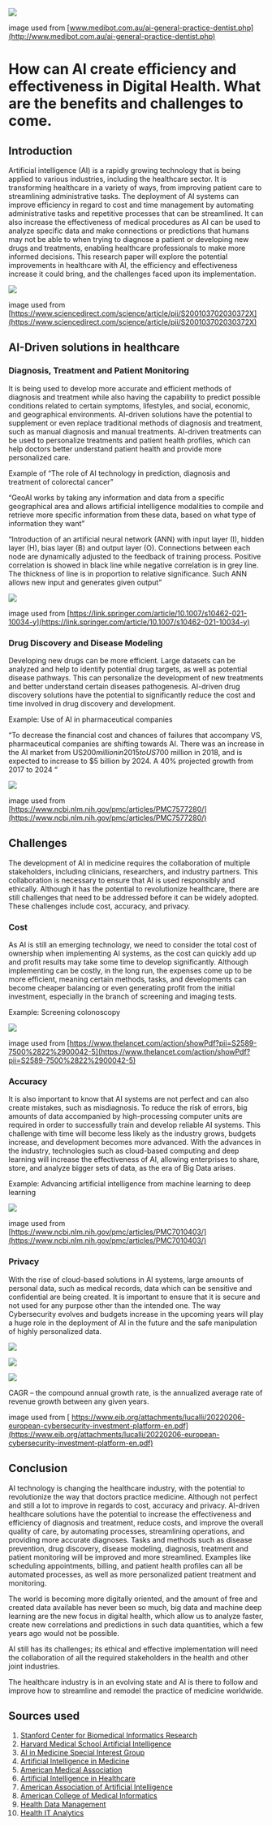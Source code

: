 ![](main_img.jpg)

 image used from [www.medibot.com.au/ai-general-practice-dentist.php](http://www.medibot.com.au/ai-general-practice-dentist.php)  
 
# How can AI create efficiency and effectiveness in Digital Health. What are the benefits and challenges to come.




##                            Introduction
                             

Artificial intelligence (AI) is a rapidly growing technology that is being applied to various industries, including the healthcare sector. It is transforming healthcare in a variety of ways, from improving patient care to streamlining administrative tasks. 
The deployment of AI systems can improve efficiency in regard to cost and time management by automating administrative tasks and repetitive processes that can be streamlined. It can also increase the effectiveness of medical procedures as AI can be used to analyze specific data and make connections or predictions that humans may not be able to when trying to diagnose a patient or developing new drugs and treatments, enabling healthcare professionals to make more informed decisions. 
This research paper will explore the potential improvements in healthcare with AI, the efficiency and effectiveness increase it could bring, and the challenges faced upon its implementation.


![](1_img.jpg)
   
 image used from [https://www.sciencedirect.com/science/article/pii/S200103702030372X](https://www.sciencedirect.com/science/article/pii/S200103702030372X) 
 
 
 
 
##                            AI-Driven solutions in healthcare


### Diagnosis, Treatment and Patient Monitoring 


It is being used to develop more accurate and efficient methods of diagnosis and treatment while also having the capability to predict possible conditions related to certain symptoms, lifestyles, and social, economic, and geographical environments. AI-driven solutions have the potential to supplement or even replace traditional methods of diagnosis and treatment, such as manual diagnosis and manual treatments. AI-driven treatments can be used to personalize treatments and patient health profiles, which can help doctors better understand patient health and provide more personalized care.

Example of “The role of AI technology in prediction, diagnosis and treatment of colorectal cancer”

“GeoAI works by taking any information and data from a specific geographical area and allows artificial intelligence modalities to compile and retrieve more specific information from these data, based on what type of information they want”

“Introduction of an artificial neural network (ANN) with input layer (I), hidden layer (H), bias layer (B) and output layer (O). Connections between each node are dynamically adjusted to the feedback of training process. Positive correlation is showed in black line while negative correlation is in grey line. The thickness of line is in proportion to relative significance. Such ANN allows new input and generates given output”


![](2_img.jpg)

 image used from [https://link.springer.com/article/10.1007/s10462-021-10034-y](https://link.springer.com/article/10.1007/s10462-021-10034-y) 




### Drug Discovery and Disease Modeling 


Developing new drugs can be more efficient. Large datasets can be analyzed and help to identify potential drug targets, as well as potential disease pathways. This can personalize the development of new treatments and better understand certain diseases pathogenesis. AI-driven drug discovery solutions have the potential to significantly reduce the cost and time involved in drug discovery and development. 

Example: Use of AI in pharmaceutical companies

“To decrease the financial cost and chances of failures that accompany VS, pharmaceutical companies are shifting towards AI. There was an increase in the AI market from US$200 million in 2015 to US$700 million in 2018, and is expected to increase to $5 billion by 2024. A 40% projected growth from 2017 to 2024 “


![](3_img.jpg)

 image used from [https://www.ncbi.nlm.nih.gov/pmc/articles/PMC7577280/](https://www.ncbi.nlm.nih.gov/pmc/articles/PMC7577280/) 




##                             Challenges
                           

The development of AI in medicine requires the collaboration of multiple stakeholders, including clinicians, researchers, and industry partners. This collaboration is necessary to ensure that AI is used responsibly and ethically.
Although it has the potential to revolutionize healthcare, there are still challenges that need to be addressed before it can be widely adopted. These challenges include cost, accuracy, and privacy.


### Cost


As AI is still an emerging technology, we need to consider the total cost of ownership when implementing AI systems, as the cost can quickly add up and profit results may take some time to develop significantly. 
Although implementing can be costly, in the long run, the expenses come up to be more efficient, meaning certain methods, tasks, and developments can become cheaper balancing or even generating profit from the initial investment, especially in the branch of screening and imaging tests.

Example: Screening colonoscopy


![](4_img.jpg)

 image used from [https://www.thelancet.com/action/showPdf?pii=S2589-7500%2822%2900042-5](https://www.thelancet.com/action/showPdf?pii=S2589-7500%2822%2900042-5) 




### Accuracy


It is also important to know that AI systems are not perfect and can also create mistakes, such as misdiagnosis. To reduce the risk of errors, big amounts of data accompanied by high-processing computer units are required in order to successfully train and develop reliable AI systems. 
This challenge with time will become less likely as the industry grows, budgets increase, and development becomes more advanced. With the advances in the industry, technologies such as cloud-based computing and deep learning will increase the effectiveness of AI, allowing enterprises to share, store, and analyze bigger sets of data, as the era of Big Data arises. 

Example: Advancing artificial intelligence from machine learning to deep learning


![](5_img.jpg)

 image used from [https://www.ncbi.nlm.nih.gov/pmc/articles/PMC7010403/](https://www.ncbi.nlm.nih.gov/pmc/articles/PMC7010403/) 




### Privacy


With the rise of cloud-based solutions in AI systems, large amounts of personal data, such as medical records, data which can be sensitive and confidential are being created. It is important to ensure that it is secure and not used for any purpose other than the intended one. The way Cybersecurity evolves and budgets increase in the upcoming years will play a huge role in the deployment of AI in the future and the safe manipulation of highly personalized data. 



![](6_img.jpg)



![](7_img.jpg)



![](8_img.jpg)

CAGR – the compound annual growth rate, is the annualized average rate of revenue growth between any given years.

image used from [ https://www.eib.org/attachments/lucalli/20220206-european-cybersecurity-investment-platform-en.pdf](https://www.eib.org/attachments/lucalli/20220206-european-cybersecurity-investment-platform-en.pdf)




##                             Conclusion 


AI technology is changing the healthcare industry, with the potential to revolutionize the way that doctors practice medicine. Although not perfect and still a lot to improve in regards to cost, accuracy and privacy.
AI-driven healthcare solutions have the potential to increase the effectiveness and efficiency of diagnosis and treatment, reduce costs, and improve the overall quality of care, by automating processes, streamlining operations, and providing more accurate diagnoses. 
Tasks and methods such as disease prevention, drug discovery, disease modeling, diagnosis, treatment and patient monitoring will be improved and more streamlined. Examples like scheduling appointments, billing, and patient health profiles can all be automated processes, as well as more personalized patient treatment and monitoring.

The world is becoming more digitally oriented, and the amount of free and created data available has never been so much, big data and machine deep learning are the new focus in digital health, which allow us to analyze faster, create new correlations and predictions in such data quantities, which a few years ago would not be possible. 

AI still has its challenges; its ethical and effective implementation will need the collaboration of all the required stakeholders in the health and other joint industries.

The healthcare industry is in an evolving state and AI is there to follow and improve how to streamline and remodel the practice of medicine worldwide.

  
 
    
    
    
    
## Sources used 
 1. [Stanford Center for Biomedical Informatics Research](https://med.stanford.edu/cbmi.html) 
 2. [Harvard Medical School Artificial Intelligence](https://www.hms.harvard.edu/artificial-intelligence) 
 3. [AI in Medicine Special Interest Group](https://aimsig.org/) 
 4. [Artificial Intelligence in Medicine](https://www.annualreviews.org/journal/aim) 
 5. [American Medical Association](https://www.ama-assn.org/delivering-care/artificial-intelligence-medicine) 
 6. [Artificial Intelligence in Healthcare](https://www.cmu.edu/healthcare/research/ai-healthcare/) 
 7. [American Association of Artificial Intelligence](https://www.aaai.org/AITopics/aitopics-medicine.php) 
 8. [American College of Medical Informatics](https://www.acmi.net/acm/) 
 9. [Health Data Management](https://www.healthdatamanagement.com/topics/artificial-intelligence) 
 10. [Health IT Analytics](https://healthitanalytics.com/topics/artificial-intelligence)

 
    
 
